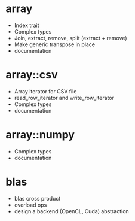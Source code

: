 array
=====

* Index trait 
* Complex types
* Join, extract, remove, split (extract + remove)
* Make generic transpose in place
* documentation

array::csv
==========

* Array iterator for CSV file
* read_row_iterator and write_row_iterator
* Complex types
* documentation

array::numpy
============

* Complex types
* documentation

blas
====

* blas cross product
* overload ops
* design a backend (OpenCL, Cuda) abstraction
